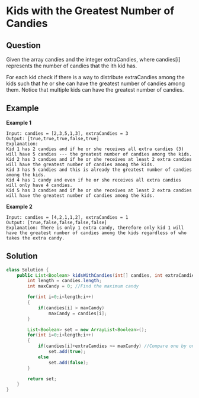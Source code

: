 # Kids with the Greatest Number of Candies

## Question

Given the array candies and the integer extraCandies, where candies[i] represents the number of candies that the ith kid has.

For each kid check if there is a way to distribute extraCandies among the kids such that he or she can have the greatest number of candies among them. Notice that multiple kids can have the greatest number of candies.

## Example

**Example 1**
```
Input: candies = [2,3,5,1,3], extraCandies = 3
Output: [true,true,true,false,true] 
Explanation: 
Kid 1 has 2 candies and if he or she receives all extra candies (3) will have 5 candies --- the greatest number of candies among the kids. 
Kid 2 has 3 candies and if he or she receives at least 2 extra candies will have the greatest number of candies among the kids. 
Kid 3 has 5 candies and this is already the greatest number of candies among the kids. 
Kid 4 has 1 candy and even if he or she receives all extra candies will only have 4 candies. 
Kid 5 has 3 candies and if he or she receives at least 2 extra candies will have the greatest number of candies among the kids.
```


**Example 2**
```
Input: candies = [4,2,1,1,2], extraCandies = 1
Output: [true,false,false,false,false] 
Explanation: There is only 1 extra candy, therefore only kid 1 will have the greatest number of candies among the kids regardless of who takes the extra candy.
```


## Solution

````java
class Solution {
    public List<Boolean> kidsWithCandies(int[] candies, int extraCandies) {
        int length = candies.length;
        int maxCandy = 0; //Find the maximum candy

        for(int i=0;i<length;i++)
        {
            if(candies[i] > maxCandy)
                maxCandy = candies[i];
        }

        List<Boolean> set = new ArrayList<Boolean>();
        for(int i=0;i<length;i++)
        {
            if(candies[i]+extraCandies >= maxCandy) //Compare one by one
                set.add(true);
            else
                set.add(false);
        }

        return set; 
    }
}
````

